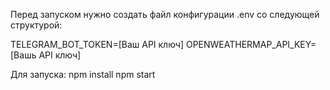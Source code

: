 Перед запуском нужно создать файл конфигурации .env со следующей структурой:

TELEGRAM_BOT_TOKEN=[Ваш API ключ]
OPENWEATHERMAP_API_KEY=[Вашь API ключ]

Для запуска:
npm install
npm start
